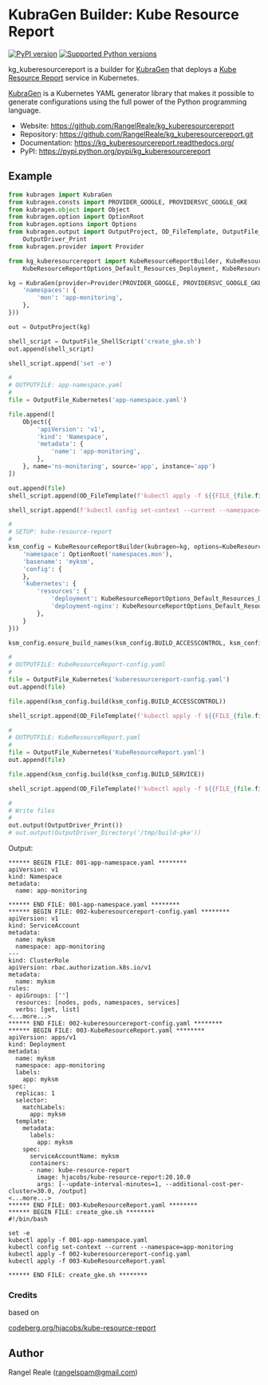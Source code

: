 # KubraGen Builder: Kube Resource Report

[![PyPI version](https://img.shields.io/pypi/v/kg_kuberesourcereport.svg)](https://pypi.python.org/pypi/kg_kuberesourcereport/)
[![Supported Python versions](https://img.shields.io/pypi/pyversions/kg_kuberesourcereport.svg)](https://pypi.python.org/pypi/kg_kuberesourcereport/)

kg_kuberesourcereport is a builder for [KubraGen](https://github.com/RangelReale/kubragen) that deploys 
a [Kube Resource Report](https://codeberg.org/hjacobs/kube-resource-report) service in Kubernetes.

[KubraGen](https://github.com/RangelReale/kubragen) is a Kubernetes YAML generator library that makes it possible to generate
configurations using the full power of the Python programming language.

* Website: https://github.com/RangelReale/kg_kuberesourcereport
* Repository: https://github.com/RangelReale/kg_kuberesourcereport.git
* Documentation: https://kg_kuberesourcereport.readthedocs.org/
* PyPI: https://pypi.python.org/pypi/kg_kuberesourcereport

## Example

```python
from kubragen import KubraGen
from kubragen.consts import PROVIDER_GOOGLE, PROVIDERSVC_GOOGLE_GKE
from kubragen.object import Object
from kubragen.option import OptionRoot
from kubragen.options import Options
from kubragen.output import OutputProject, OD_FileTemplate, OutputFile_ShellScript, OutputFile_Kubernetes, \
    OutputDriver_Print
from kubragen.provider import Provider

from kg_kuberesourcereport import KubeResourceReportBuilder, KubeResourceReportOptions, \
    KubeResourceReportOptions_Default_Resources_Deployment, KubeResourceReportOptions_Default_Resources_DeploymentNGINX

kg = KubraGen(provider=Provider(PROVIDER_GOOGLE, PROVIDERSVC_GOOGLE_GKE), options=Options({
    'namespaces': {
        'mon': 'app-monitoring',
    },
}))

out = OutputProject(kg)

shell_script = OutputFile_ShellScript('create_gke.sh')
out.append(shell_script)

shell_script.append('set -e')

#
# OUTPUTFILE: app-namespace.yaml
#
file = OutputFile_Kubernetes('app-namespace.yaml')

file.append([
    Object({
        'apiVersion': 'v1',
        'kind': 'Namespace',
        'metadata': {
            'name': 'app-monitoring',
        },
    }, name='ns-monitoring', source='app', instance='app')
])

out.append(file)
shell_script.append(OD_FileTemplate(f'kubectl apply -f ${{FILE_{file.fileid}}}'))

shell_script.append(f'kubectl config set-context --current --namespace=app-monitoring')

#
# SETUP: kube-resource-report
#
ksm_config = KubeResourceReportBuilder(kubragen=kg, options=KubeResourceReportOptions({
    'namespace': OptionRoot('namespaces.mon'),
    'basename': 'myksm',
    'config': {
    },
    'kubernetes': {
        'resources': {
            'deployment': KubeResourceReportOptions_Default_Resources_Deployment(),
            'deployment-nginx': KubeResourceReportOptions_Default_Resources_DeploymentNGINX(),
        },
    }
}))

ksm_config.ensure_build_names(ksm_config.BUILD_ACCESSCONTROL, ksm_config.BUILD_SERVICE)

#
# OUTPUTFILE: KubeResourceReport-config.yaml
#
file = OutputFile_Kubernetes('kuberesourcereport-config.yaml')
out.append(file)

file.append(ksm_config.build(ksm_config.BUILD_ACCESSCONTROL))

shell_script.append(OD_FileTemplate(f'kubectl apply -f ${{FILE_{file.fileid}}}'))

#
# OUTPUTFILE: KubeResourceReport.yaml
#
file = OutputFile_Kubernetes('KubeResourceReport.yaml')
out.append(file)

file.append(ksm_config.build(ksm_config.BUILD_SERVICE))

shell_script.append(OD_FileTemplate(f'kubectl apply -f ${{FILE_{file.fileid}}}'))

#
# Write files
#
out.output(OutputDriver_Print())
# out.output(OutputDriver_Directory('/tmp/build-gke'))
```

Output:

```text
****** BEGIN FILE: 001-app-namespace.yaml ********
apiVersion: v1
kind: Namespace
metadata:
  name: app-monitoring

****** END FILE: 001-app-namespace.yaml ********
****** BEGIN FILE: 002-kuberesourcereport-config.yaml ********
apiVersion: v1
kind: ServiceAccount
metadata:
  name: myksm
  namespace: app-monitoring
---
kind: ClusterRole
apiVersion: rbac.authorization.k8s.io/v1
metadata:
  name: myksm
rules:
- apiGroups: ['']
  resources: [nodes, pods, namespaces, services]
  verbs: [get, list]
<...more...>
****** END FILE: 002-kuberesourcereport-config.yaml ********
****** BEGIN FILE: 003-KubeResourceReport.yaml ********
apiVersion: apps/v1
kind: Deployment
metadata:
  name: myksm
  namespace: app-monitoring
  labels:
    app: myksm
spec:
  replicas: 1
  selector:
    matchLabels:
      app: myksm
  template:
    metadata:
      labels:
        app: myksm
    spec:
      serviceAccountName: myksm
      containers:
      - name: kube-resource-report
        image: hjacobs/kube-resource-report:20.10.0
        args: [--update-interval-minutes=1, --additional-cost-per-cluster=30.0, /output]
<...more...>
****** END FILE: 003-KubeResourceReport.yaml ********
****** BEGIN FILE: create_gke.sh ********
#!/bin/bash

set -e
kubectl apply -f 001-app-namespace.yaml
kubectl config set-context --current --namespace=app-monitoring
kubectl apply -f 002-kuberesourcereport-config.yaml
kubectl apply -f 003-KubeResourceReport.yaml

****** END FILE: create_gke.sh ********
```

### Credits

based on

[codeberg.org/hjacobs/kube-resource-report](https://codeberg.org/hjacobs/kube-resource-report)

## Author

Rangel Reale (rangelspam@gmail.com)
